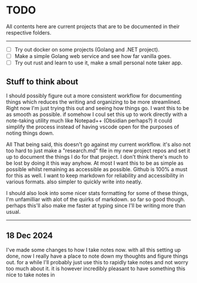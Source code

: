 # TODO

All contents here are current projects that are to be documented in their respective folders.

---

- [ ] Try out docker on some projects (Golang and .NET project).
- [ ] Make a simple Golang web service and see how far vanilla goes.
- [ ] Try out rust and learn to use it, make a small personal note taker app.

## Stuff to think about

I should possibly figure out a more consistent workflow for documenting things which reduces the writing and organizing to be more streamlined. Right now I'm just trying this out and seeing how things go. I want this to be as smooth as possible. if somehow I coul set this up to work directly with a note-taking utility much like Notepad++ (Obsidian perhaps?) it could simplify the process instead of having vscode open for the purposes of noting things down.

All That being said, this doesn't go against my current workflow. it's also not too hard to just make a "research.md" file in my new project repos and set it up to document the things I do for that project. I don't think there's much to be lost by doing it this way anyhow. At most I want this to be as simple as possible whilst remaining as accessible as possible. Github is 100% a must for this as well. I want to keep markdown for reliability and accessibility in various formats. also simpler to quickly write into neatly.

I should also look into some nicer stats formatting for some of these things, I'm unfamilliar with alot of the quirks of markdown. so far so good though. perhaps this'll also make me faster at typing since I'll be writing more than usual.

---

## 18 Dec 2024

I've made some changes to how I take notes now. with all this setting up done, now I really have a place to note down my thoughts and figure things out. for a while I'll probably just use this to rapidly take notes and not worry too much about it. it is however incredibly pleasant to have something this nice to take notes in